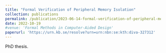 ```yaml
---
title: "Formal Verification of Peripheral Memory Isolation"
collection: publications
permalink: /publication/2023-06-14-formal-verification-of-peripheral-memory-isolation-4
date: 2022-10-19
#venue: 'Formal Methods in Computer-Aided Design'
paperurl: 'https://urn.kb.se/resolve?urn=urn:nbn:se:kth:diva-327312'
---
```

PhD thesis.
